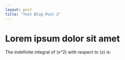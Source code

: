 ```yaml
---
layout: post
title: "Test Blog Post 2"
---
```

# Lorem ipsum dolor sit amet
The indefinite integral of \(x^2\) with respect to \(x\) is:


